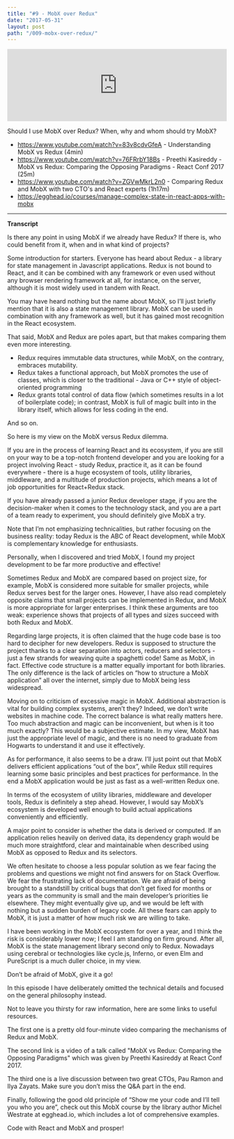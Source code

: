 ```yaml
---
title: "#9 - MobX over Redux"
date: "2017-05-31"
layout: post
path: "/009-mobx-over-redux/"
---
```


<iframe width="100%" height="166" scrolling="no" frameborder="no" src="https://w.soundcloud.com/player/?url=https%3A//api.soundcloud.com/tracks/325420216&amp;color=ff5500&amp;auto_play=false&amp;hide_related=false&amp;show_comments=true&amp;show_user=true&amp;show_reposts=false"></iframe>

Should I use MobX over Redux? When, why and whom should try MobX?

- https://www.youtube.com/watch?v=83v8cdvGfeA - Understanding MobX vs Redux (4min)
- https://www.youtube.com/watch?v=76FRrbY18Bs - Preethi Kasireddy - MobX vs Redux: Comparing the Opposing Paradigms - React Conf 2017 (25m)
- https://www.youtube.com/watch?v=ZGVwMkrL2n0 - Comparing Redux and MobX with two CTO's and React experts (1h17m)
- https://egghead.io/courses/manage-complex-state-in-react-apps-with-mobx

---
**Transcript**


Is there any point in using MobX if we already have Redux? If there is, who could benefit from it, when and in what kind of projects?
 
Some introduction for starters. Everyone has heard about Redux - a library for state management in Javascript applications. Redux is not bound to React, and it can be combined with any framework or even used without any browser rendering framework at all, for instance, on the server, although it is most widely used in tandem with React.
 
You may have heard nothing but the name about MobX, so I’ll just briefly mention that it is also a state management library. MobX can be used in combination with any framework as well, but it has gained most recognition in the React ecosystem.
 
That said, MobX and Redux are poles apart, but that makes comparing them even more interesting.
 
- Redux requires immutable data structures, while MobX, on the contrary, embraces mutability.
- Redux takes a functional approach, but MobX promotes the use of classes, which is closer to the traditional - Java or C++ style of object-oriented programming
- Redux grants total control of data flow (which sometimes results in a lot of boilerplate code); in contrast, MobX is full of magic built into in the library itself, which allows for less coding in the end.
 
And so on.
 
So here is my view on the MobX versus Redux dilemma. 
 
If you are in the process of learning React and its ecosystem, if you are still on your way to be a top-notch frontend developer and you are looking for a project involving React - study Redux, practice it, as it can be found everywhere - there is a huge ecosystem of tools, utility libraries, middleware, and a multitude of production projects, which means a lot of job opportunities for React+Redux stack. 
 
If you have already passed a junior Redux developer stage, if you are the decision-maker when it comes to the technology stack, and you are a part of a team ready to experiment, you should definitely give MobX a try.
 
Note that I’m not emphasizing technicalities, but rather focusing on the business reality: today Redux is the ABC of React development, while MobX is complementary knowledge for enthusiasts.
 
Personally, when I discovered and tried MobX, I found my project development to be far more productive and effective!
 
Sometimes Redux and MobX are compared based on project size, for example, MobX is considered more suitable for smaller projects, while Redux serves best for the larger ones. However, I have also read completely opposite claims that small projects can be implemented in Redux, and MobX is more appropriate for larger enterprises. I think these arguments are too weak: experience shows that projects of all types and sizes succeed with both Redux and MobX. 
 
Regarding large projects, it is often claimed that the huge code base is too hard to decipher for  new developers. Redux is supposed to structure the project thanks to a clear separation into actors, reducers and selectors - just a few strands for weaving quite a spaghetti code! Same as MobX, in fact. Effective code structure is a matter equally important for both libraries. The only difference is the lack of articles on “how to structure a MobX application” all over the internet, simply due to MobX being less widespread. 
 
Moving on to criticism of excessive magic in MobX. Additional abstraction is vital for building complex systems, aren’t they? Indeed, we don’t write websites in machine code. The correct balance is what really matters here. Too much abstraction and magic can be inconvenient, but when is it too much exactly? This would be a subjective estimate. In my view, MobX has just the appropriate level of magic, and there is no need to graduate from Hogwarts to understand it and use it effectively.
 
As for performance, it also seems to be a draw. I’ll just point out that MobX delivers efficient applications “out of the box”, while Redux still requires learning some basic principles and best practices for performance. In the end a MobX application would be just as fast as a well-written Redux one.
 
In terms of the ecosystem of utility libraries, middleware and developer tools, Redux is definitely a step ahead. However, I would say MobX’s ecosystem is developed well enough to build actual applications conveniently and efficiently.
 
A major point to consider is whether the data is derived or computed. If an application relies heavily on derived data, its dependency graph would be much more straightford, clear and maintainable when described using MobX as opposed to Redux and its selectors.
 
We often hesitate to choose a less popular solution as we fear facing the problems and questions we might not find answers for on Stack Overflow. We fear the frustrating lack of documentation. We are afraid of being brought to a standstill by critical bugs that don’t get fixed for months or years as the community is small and the main developer’s priorities lie elsewhere. They might eventually give up, and we would be left with nothing but a sudden burden of legacy code. All these fears can apply to MobX, it is just a matter of how much risk we are willing to take.
 
I have been working in the MobX ecosystem for over a year, and I think the risk is considerably lower now; I feel I am standing on firm ground. After all, MobX is the state management library second only to Redux. Nowadays using cerebral or technologies like cycle.js, Inferno, or even  Elm and PureScript is a much duller choice, in my view.
 
Don’t be afraid of MobX, give it a go!
 
In this episode I have deliberately omitted the technical details and focused on the general philosophy instead.
 
Not to leave you thirsty for raw information, here are some links to useful resources. 
 
The first one is a pretty old four-minute video comparing the mechanisms of Redux and MobX. 
 
The second link is a video of a talk called "MobX vs Redux: Comparing the Opposing Paradigms" which was given by Preethi Kasireddy at React Conf 2017.
 
The third one is a live discussion between two great CTOs, Pau Ramon and Ilya Zayats. Make sure you don’t miss the Q&A part in the end.
 
Finally, following the good old principle of “Show me your code and I’ll tell you who you are”, check out this MobX course by the library author Michel Westrate at egghead.io, which includes a lot of comprehensive examples.
 
Code with React and MobX and prosper!
 
